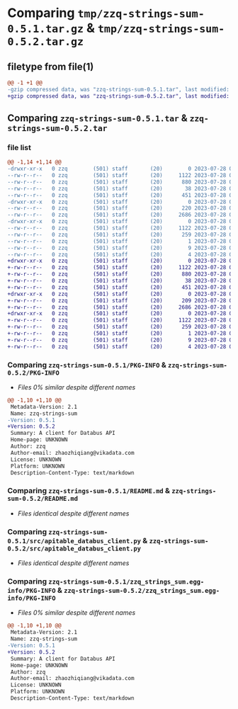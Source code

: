 # Comparing `tmp/zzq-strings-sum-0.5.1.tar.gz` & `tmp/zzq-strings-sum-0.5.2.tar.gz`

## filetype from file(1)

```diff
@@ -1 +1 @@
-gzip compressed data, was "zzq-strings-sum-0.5.1.tar", last modified: Fri Jul 28 05:08:12 2023, max compression
+gzip compressed data, was "zzq-strings-sum-0.5.2.tar", last modified: Fri Jul 28 05:21:54 2023, max compression
```

## Comparing `zzq-strings-sum-0.5.1.tar` & `zzq-strings-sum-0.5.2.tar`

### file list

```diff
@@ -1,14 +1,14 @@
-drwxr-xr-x   0 zzq        (501) staff       (20)        0 2023-07-28 05:08:12.190397 zzq-strings-sum-0.5.1/
--rw-r--r--   0 zzq        (501) staff       (20)     1122 2023-07-28 05:08:12.190278 zzq-strings-sum-0.5.1/PKG-INFO
--rw-r--r--   0 zzq        (501) staff       (20)      880 2023-07-28 05:02:28.000000 zzq-strings-sum-0.5.1/README.md
--rw-r--r--   0 zzq        (501) staff       (20)       38 2023-07-28 05:08:12.190440 zzq-strings-sum-0.5.1/setup.cfg
--rw-r--r--   0 zzq        (501) staff       (20)      451 2023-07-28 05:07:37.000000 zzq-strings-sum-0.5.1/setup.py
-drwxr-xr-x   0 zzq        (501) staff       (20)        0 2023-07-28 05:08:12.189486 zzq-strings-sum-0.5.1/src/
--rw-r--r--   0 zzq        (501) staff       (20)      220 2023-07-28 05:02:28.000000 zzq-strings-sum-0.5.1/src/__init__.py
--rw-r--r--   0 zzq        (501) staff       (20)     2686 2023-07-28 04:47:09.000000 zzq-strings-sum-0.5.1/src/apitable_databus_client.py
-drwxr-xr-x   0 zzq        (501) staff       (20)        0 2023-07-28 05:08:12.190116 zzq-strings-sum-0.5.1/zzq_strings_sum.egg-info/
--rw-r--r--   0 zzq        (501) staff       (20)     1122 2023-07-28 05:08:12.000000 zzq-strings-sum-0.5.1/zzq_strings_sum.egg-info/PKG-INFO
--rw-r--r--   0 zzq        (501) staff       (20)      259 2023-07-28 05:08:12.000000 zzq-strings-sum-0.5.1/zzq_strings_sum.egg-info/SOURCES.txt
--rw-r--r--   0 zzq        (501) staff       (20)        1 2023-07-28 05:08:12.000000 zzq-strings-sum-0.5.1/zzq_strings_sum.egg-info/dependency_links.txt
--rw-r--r--   0 zzq        (501) staff       (20)        9 2023-07-28 05:08:12.000000 zzq-strings-sum-0.5.1/zzq_strings_sum.egg-info/requires.txt
--rw-r--r--   0 zzq        (501) staff       (20)        4 2023-07-28 05:08:12.000000 zzq-strings-sum-0.5.1/zzq_strings_sum.egg-info/top_level.txt
+drwxr-xr-x   0 zzq        (501) staff       (20)        0 2023-07-28 05:21:54.847151 zzq-strings-sum-0.5.2/
+-rw-r--r--   0 zzq        (501) staff       (20)     1122 2023-07-28 05:21:54.847015 zzq-strings-sum-0.5.2/PKG-INFO
+-rw-r--r--   0 zzq        (501) staff       (20)      880 2023-07-28 05:02:28.000000 zzq-strings-sum-0.5.2/README.md
+-rw-r--r--   0 zzq        (501) staff       (20)       38 2023-07-28 05:21:54.847204 zzq-strings-sum-0.5.2/setup.cfg
+-rw-r--r--   0 zzq        (501) staff       (20)      451 2023-07-28 05:21:53.000000 zzq-strings-sum-0.5.2/setup.py
+drwxr-xr-x   0 zzq        (501) staff       (20)        0 2023-07-28 05:21:54.846046 zzq-strings-sum-0.5.2/src/
+-rw-r--r--   0 zzq        (501) staff       (20)      209 2023-07-28 05:21:26.000000 zzq-strings-sum-0.5.2/src/__init__.py
+-rw-r--r--   0 zzq        (501) staff       (20)     2686 2023-07-28 04:47:09.000000 zzq-strings-sum-0.5.2/src/apitable_databus_client.py
+drwxr-xr-x   0 zzq        (501) staff       (20)        0 2023-07-28 05:21:54.846841 zzq-strings-sum-0.5.2/zzq_strings_sum.egg-info/
+-rw-r--r--   0 zzq        (501) staff       (20)     1122 2023-07-28 05:21:54.000000 zzq-strings-sum-0.5.2/zzq_strings_sum.egg-info/PKG-INFO
+-rw-r--r--   0 zzq        (501) staff       (20)      259 2023-07-28 05:21:54.000000 zzq-strings-sum-0.5.2/zzq_strings_sum.egg-info/SOURCES.txt
+-rw-r--r--   0 zzq        (501) staff       (20)        1 2023-07-28 05:21:54.000000 zzq-strings-sum-0.5.2/zzq_strings_sum.egg-info/dependency_links.txt
+-rw-r--r--   0 zzq        (501) staff       (20)        9 2023-07-28 05:21:54.000000 zzq-strings-sum-0.5.2/zzq_strings_sum.egg-info/requires.txt
+-rw-r--r--   0 zzq        (501) staff       (20)        4 2023-07-28 05:21:54.000000 zzq-strings-sum-0.5.2/zzq_strings_sum.egg-info/top_level.txt
```

### Comparing `zzq-strings-sum-0.5.1/PKG-INFO` & `zzq-strings-sum-0.5.2/PKG-INFO`

 * *Files 0% similar despite different names*

```diff
@@ -1,10 +1,10 @@
 Metadata-Version: 2.1
 Name: zzq-strings-sum
-Version: 0.5.1
+Version: 0.5.2
 Summary: A client for Databus API
 Home-page: UNKNOWN
 Author: zzq
 Author-email: zhaozhiqiang@vikadata.com
 License: UNKNOWN
 Platform: UNKNOWN
 Description-Content-Type: text/markdown
```

### Comparing `zzq-strings-sum-0.5.1/README.md` & `zzq-strings-sum-0.5.2/README.md`

 * *Files identical despite different names*

### Comparing `zzq-strings-sum-0.5.1/src/apitable_databus_client.py` & `zzq-strings-sum-0.5.2/src/apitable_databus_client.py`

 * *Files identical despite different names*

### Comparing `zzq-strings-sum-0.5.1/zzq_strings_sum.egg-info/PKG-INFO` & `zzq-strings-sum-0.5.2/zzq_strings_sum.egg-info/PKG-INFO`

 * *Files 0% similar despite different names*

```diff
@@ -1,10 +1,10 @@
 Metadata-Version: 2.1
 Name: zzq-strings-sum
-Version: 0.5.1
+Version: 0.5.2
 Summary: A client for Databus API
 Home-page: UNKNOWN
 Author: zzq
 Author-email: zhaozhiqiang@vikadata.com
 License: UNKNOWN
 Platform: UNKNOWN
 Description-Content-Type: text/markdown
```

